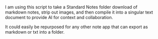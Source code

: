 I am using this script to take a Standard Notes folder download of markdown notes, strip out images, and then compile it into a singular text document to provide AI for context and collaboration.

It could easily be repurposed for any other note app that can export as markdown or txt into a folder. 
